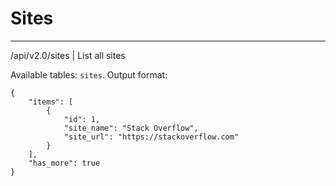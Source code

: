 # Sites

---
/api/v2.0/sites | List all sites

Available tables: `sites`.
Output format:

    {
        "items": [
            {
                "id": 1,
                "site_name": "Stack Overflow",
                "site_url": "https://stackoverflow.com"
            }
        ],
        "has_more": true
    }